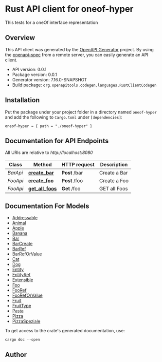 # Rust API client for oneof-hyper

This tests for a oneOf interface representation



## Overview

This API client was generated by the [OpenAPI Generator](https://openapi-generator.tech) project.  By using the [openapi-spec](https://openapis.org) from a remote server, you can easily generate an API client.

- API version: 0.0.1
- Package version: 0.0.1
- Generator version: 7.16.0-SNAPSHOT
- Build package: `org.openapitools.codegen.languages.RustClientCodegen`

## Installation

Put the package under your project folder in a directory named `oneof-hyper` and add the following to `Cargo.toml` under `[dependencies]`:

```
oneof-hyper = { path = "./oneof-hyper" }
```

## Documentation for API Endpoints

All URIs are relative to *http://localhost:8080*

Class | Method | HTTP request | Description
------------ | ------------- | ------------- | -------------
*BarApi* | [**create_bar**](docs/BarApi.md#create_bar) | **Post** /bar | Create a Bar
*FooApi* | [**create_foo**](docs/FooApi.md#create_foo) | **Post** /foo | Create a Foo
*FooApi* | [**get_all_foos**](docs/FooApi.md#get_all_foos) | **Get** /foo | GET all Foos


## Documentation For Models

 - [Addressable](docs/Addressable.md)
 - [Animal](docs/Animal.md)
 - [Apple](docs/Apple.md)
 - [Banana](docs/Banana.md)
 - [Bar](docs/Bar.md)
 - [BarCreate](docs/BarCreate.md)
 - [BarRef](docs/BarRef.md)
 - [BarRefOrValue](docs/BarRefOrValue.md)
 - [Cat](docs/Cat.md)
 - [Dog](docs/Dog.md)
 - [Entity](docs/Entity.md)
 - [EntityRef](docs/EntityRef.md)
 - [Extensible](docs/Extensible.md)
 - [Foo](docs/Foo.md)
 - [FooRef](docs/FooRef.md)
 - [FooRefOrValue](docs/FooRefOrValue.md)
 - [Fruit](docs/Fruit.md)
 - [FruitType](docs/FruitType.md)
 - [Pasta](docs/Pasta.md)
 - [Pizza](docs/Pizza.md)
 - [PizzaSpeziale](docs/PizzaSpeziale.md)


To get access to the crate's generated documentation, use:

```
cargo doc --open
```

## Author



